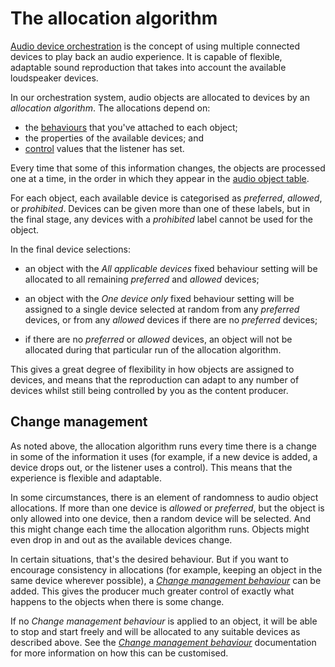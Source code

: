 # The allocation algorithm

[Audio device orchestration](index.md#what-is-orchestration) is the concept of using multiple connected devices to play back an audio experience. It is capable of flexible, adaptable sound reproduction that takes into account the available loudspeaker devices.

In our orchestration system, audio objects are allocated to devices by an *allocation algorithm*. The allocations depend on:

* the [behaviours](audio.md#behaviours) that you've attached to each object;
* the properties of the available devices; and
* [control](controls.md) values that the listener has set.

Every time that some of this information changes, the objects are processed one at a time, in the order in which they appear in the [audio object table](audio.md#audio-object-table).

For each object, each available device is categorised as *preferred*, *allowed*, or *prohibited*. Devices can be given more than one of these labels, but in the final stage, any devices with a *prohibited* label cannot be used for the object.

In the final device selections:

* an object with the *All applicable devices* fixed behaviour setting will be allocated to all remaining *preferred* and *allowed* devices;

* an object with the *One device only* fixed behaviour setting will be assigned to a single device selected at random from any *preferred* devices, or from any *allowed* devices if there are no *preferred* devices;

* if there are no *preferred* or *allowed* devices, an object will not be allocated during that particular run of the allocation algorithm.

This gives a great degree of flexibility in how objects are assigned to devices, and means that the reproduction can adapt to any number of devices whilst still being controlled by you as the content producer.

## Change management

As noted above, the allocation algorithm runs every time there is a change in some of the information it uses (for example, if a new device is added, a device drops out, or the listener uses a control). This means that the experience is flexible and adaptable.

In some circumstances, there is an element of randomness to audio object allocations. If more than one device is *allowed* or *preferred*, but the object is only allowed into one device, then a random device will be selected. And this might change each time the allocation algorithm runs. Objects might even drop in and out as the available devices change.

In certain situations, that's the desired behaviour. But if you want to encourage consistency in allocations (for example, keeping an object in the same device wherever possible), a [*Change management behaviour*](custom-behaviours.md#change-management) can be added. This gives the producer much greater control of exactly what happens to the objects when there is some change.

If no *Change management behaviour* is applied to an object, it will be able to stop and start freely and will be allocated to any suitable devices as described above. See the [*Change management behaviour*](custom-behaviours.md#change-management) documentation for more information on how this can be customised.
